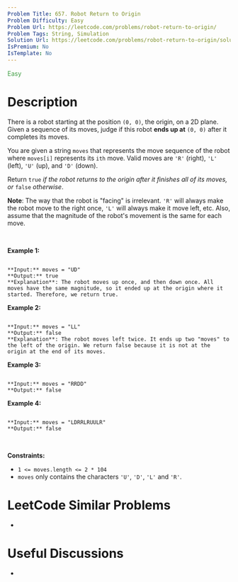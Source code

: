 ```yaml
---
Problem Title: 657. Robot Return to Origin
Problem Difficulty: Easy
Problem Url: https://leetcode.com/problems/robot-return-to-origin/
Problem Tags: String, Simulation
Solution Url: https://leetcode.com/problems/robot-return-to-origin/solution/
IsPremium: No
IsTemplate: No
---
```


<span style="color: rgb(67, 160, 71);">Easy</span>

# Description

There is a robot starting at the position `(0, 0)`, the origin, on a 2D plane. Given a sequence of its moves, judge if this robot **ends up at** `(0, 0)` after it completes its moves.


You are given a string `moves` that represents the move sequence of the robot where `moves[i]` represents its `ith` move. Valid moves are `'R'` (right), `'L'` (left), `'U'` (up), and `'D'` (down).


Return `true` *if the robot returns to the origin after it finishes all of its moves, or* `false` *otherwise*.


**Note**: The way that the robot is "facing" is irrelevant. `'R'` will always make the robot move to the right once, `'L'` will always make it move left, etc. Also, assume that the magnitude of the robot's movement is the same for each move.


 


**Example 1:**



```

**Input:** moves = "UD"
**Output:** true
**Explanation**: The robot moves up once, and then down once. All moves have the same magnitude, so it ended up at the origin where it started. Therefore, we return true.

```

**Example 2:**



```

**Input:** moves = "LL"
**Output:** false
**Explanation**: The robot moves left twice. It ends up two "moves" to the left of the origin. We return false because it is not at the origin at the end of its moves.

```

**Example 3:**



```

**Input:** moves = "RRDD"
**Output:** false

```

**Example 4:**



```

**Input:** moves = "LDRRLRUULR"
**Output:** false

```

 


**Constraints:**


* `1 <= moves.length <= 2 * 104`
* `moves` only contains the characters `'U'`, `'D'`, `'L'` and `'R'`.




# LeetCode Similar Problems

- []()

# Useful Discussions

- []()

